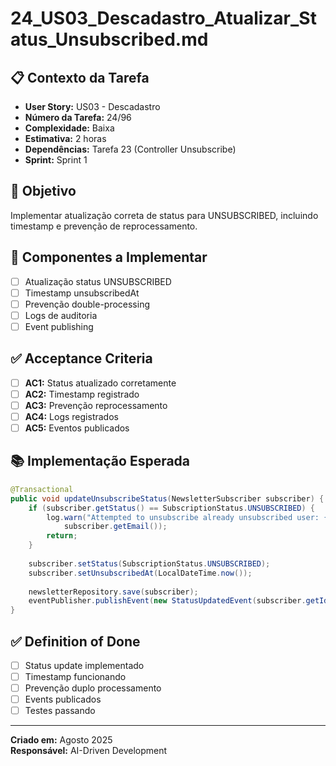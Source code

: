 # 24_US03_Descadastro_Atualizar_Status_Unsubscribed.md

## 📋 Contexto da Tarefa
- **User Story:** US03 - Descadastro
- **Número da Tarefa:** 24/96
- **Complexidade:** Baixa
- **Estimativa:** 2 horas
- **Dependências:** Tarefa 23 (Controller Unsubscribe)
- **Sprint:** Sprint 1

## 🎯 Objetivo
Implementar atualização correta de status para UNSUBSCRIBED, incluindo timestamp e prevenção de reprocessamento.

## 📝 Componentes a Implementar
- [ ] Atualização status UNSUBSCRIBED
- [ ] Timestamp unsubscribedAt
- [ ] Prevenção double-processing
- [ ] Logs de auditoria
- [ ] Event publishing

## ✅ Acceptance Criteria
- [ ] **AC1:** Status atualizado corretamente
- [ ] **AC2:** Timestamp registrado
- [ ] **AC3:** Prevenção reprocessamento
- [ ] **AC4:** Logs registrados
- [ ] **AC5:** Eventos publicados

## 📚 Implementação Esperada
```java
@Transactional
public void updateUnsubscribeStatus(NewsletterSubscriber subscriber) {
    if (subscriber.getStatus() == SubscriptionStatus.UNSUBSCRIBED) {
        log.warn("Attempted to unsubscribe already unsubscribed user: {}", 
            subscriber.getEmail());
        return;
    }
    
    subscriber.setStatus(SubscriptionStatus.UNSUBSCRIBED);
    subscriber.setUnsubscribedAt(LocalDateTime.now());
    
    newsletterRepository.save(subscriber);
    eventPublisher.publishEvent(new StatusUpdatedEvent(subscriber.getId(), "UNSUBSCRIBED"));
}
```

## ✅ Definition of Done
- [ ] Status update implementado
- [ ] Timestamp funcionando
- [ ] Prevenção duplo processamento
- [ ] Events publicados
- [ ] Testes passando

---
**Criado em:** Agosto 2025  
**Responsável:** AI-Driven Development